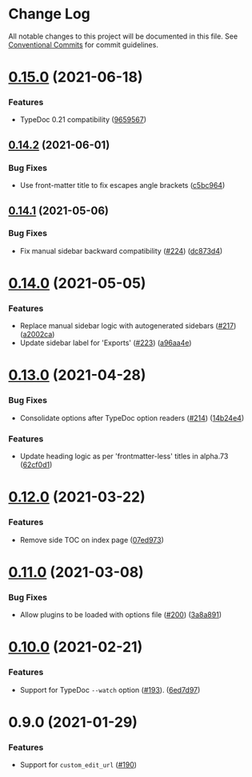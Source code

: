 # Change Log

All notable changes to this project will be documented in this file.
See [Conventional Commits](https://conventionalcommits.org) for commit guidelines.

# [0.15.0](https://github.com/tgreyuk/typedoc-plugin-markdown/compare/docusaurus-plugin-typedoc@0.14.2...docusaurus-plugin-typedoc@0.15.0) (2021-06-18)


### Features

* TypeDoc 0.21 compatibility ([9659567](https://github.com/tgreyuk/typedoc-plugin-markdown/commit/9659567e439a20de57aaeeddc8abf09f787a8a97))





## [0.14.2](https://github.com/tgreyuk/typedoc-plugin-markdown/compare/docusaurus-plugin-typedoc@0.14.1...docusaurus-plugin-typedoc@0.14.2) (2021-06-01)


### Bug Fixes

* Use front-matter title to fix escapes angle brackets ([c5bc964](https://github.com/tgreyuk/typedoc-plugin-markdown/commit/c5bc9645b4de81c2050271c0d85583d9bfbac531))





## [0.14.1](https://github.com/tgreyuk/typedoc-plugin-markdown/compare/docusaurus-plugin-typedoc@0.14.0...docusaurus-plugin-typedoc@0.14.1) (2021-05-06)


### Bug Fixes

* Fix manual sidebar backward compatibility ([#224](https://github.com/tgreyuk/typedoc-plugin-markdown/issues/224)) ([dc873d4](https://github.com/tgreyuk/typedoc-plugin-markdown/commit/dc873d430ff29307e29abc81f115b5033a89ab51))





# [0.14.0](https://github.com/tgreyuk/typedoc-plugin-markdown/compare/docusaurus-plugin-typedoc@0.13.0...docusaurus-plugin-typedoc@0.14.0) (2021-05-05)


### Features

* Replace manual sidebar logic with autogenerated sidebars ([#217](https://github.com/tgreyuk/typedoc-plugin-markdown/issues/217)) ([a2002ca](https://github.com/tgreyuk/typedoc-plugin-markdown/commit/a2002cabe487180f802249e9378b7b50e01fee76))
* Update sidebar label for 'Exports' ([#223](https://github.com/tgreyuk/typedoc-plugin-markdown/issues/223)) ([a96aa4e](https://github.com/tgreyuk/typedoc-plugin-markdown/commit/a96aa4eb644b027ab501e9e2f998e4853a5ef18e))





# [0.13.0](https://github.com/tgreyuk/typedoc-plugin-markdown/compare/docusaurus-plugin-typedoc@0.12.1...docusaurus-plugin-typedoc@0.13.0) (2021-04-28)


### Bug Fixes

* Consolidate options after TypeDoc option readers ([#214](https://github.com/tgreyuk/typedoc-plugin-markdown/issues/214)) ([14b24e4](https://github.com/tgreyuk/typedoc-plugin-markdown/commit/14b24e4f81ec2a937985ab8317a23010c9e84419))


### Features

* Update heading logic as per 'frontmatter-less' titles in alpha.73 ([62cf0d1](https://github.com/tgreyuk/typedoc-plugin-markdown/commit/62cf0d1626289de168b71982fdbd694f0e17d21b))




# [0.12.0](https://github.com/tgreyuk/typedoc-plugin-markdown/compare/docusaurus-plugin-typedoc@0.11.0...docusaurus-plugin-typedoc@0.12.0) (2021-03-22)


### Features

* Remove side TOC on index page ([07ed973](https://github.com/tgreyuk/typedoc-plugin-markdown/commit/07ed9738a1abf136e523fcd353b6a97691317c4c))





# [0.11.0](https://github.com/tgreyuk/typedoc-plugin-markdown/compare/docusaurus-plugin-typedoc@0.9.1...docusaurus-plugin-typedoc@0.11.0) (2021-03-08)


### Bug Fixes

* Allow plugins to be loaded with options file ([#200](https://github.com/tgreyuk/typedoc-plugin-markdown/issues/200)) ([3a8a891](https://github.com/tgreyuk/typedoc-plugin-markdown/commit/3a8a89136d27d68f56a399030fe6580ca4c6d36b))


# [0.10.0](https://github.com/tgreyuk/typedoc-plugin-markdown/compare/docusaurus-plugin-typedoc@0.9.1...docusaurus-plugin-typedoc@0.10.0) (2021-02-21)

### Features

* Support for TypeDoc `--watch` option ([#193](https://github.com/tgreyuk/typedoc-plugin-markdown/issues/193)). ([6ed7d97](https://github.com/tgreyuk/typedoc-plugin-markdown/commit/6ed7d97db3ead39bdea7f5fb829ac8dc60272e49))

# 0.9.0 (2021-01-29)

### Features

* Support for `custom_edit_url` ([#190](https://github.com/tgreyuk/typedoc-plugin-markdown/issues/190))
